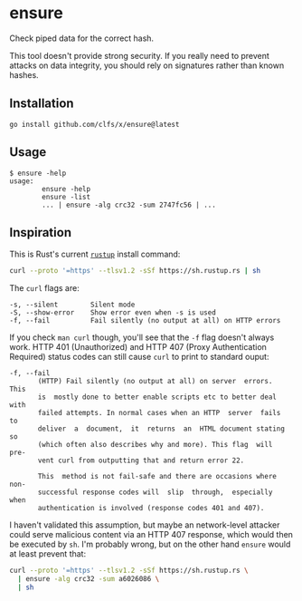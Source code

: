# ensure

Check piped data for the correct hash.

This tool doesn't provide strong security. If you really need to
prevent attacks on data integrity, you should rely on signatures
rather than known hashes.

## Installation

```text
go install github.com/clfs/x/ensure@latest
```

## Usage

```text
$ ensure -help
usage:
        ensure -help
        ensure -list
        ... | ensure -alg crc32 -sum 2747fc56 | ...
```

## Inspiration

This is Rust's current [`rustup`](https://rustup.rs/) install command:

```bash
curl --proto '=https' --tlsv1.2 -sSf https://sh.rustup.rs | sh
```

The `curl` flags are:

```text
-s, --silent        Silent mode
-S, --show-error    Show error even when -s is used
-f, --fail          Fail silently (no output at all) on HTTP errors
```

If you check `man curl` though, you'll see that the `-f` flag doesn't
always work. HTTP 401 (Unauthorized) and HTTP 407 (Proxy Authentication
Required) status codes can still cause `curl` to print to standard ouput:

```text
-f, --fail
       (HTTP) Fail silently (no output at all) on server  errors.  This
       is  mostly done to better enable scripts etc to better deal with
       failed attempts. In normal cases when an HTTP  server  fails  to
       deliver  a  document,  it  returns  an  HTML document stating so
       (which often also describes why and more). This flag  will  pre-
       vent curl from outputting that and return error 22.

       This  method is not fail-safe and there are occasions where non-
       successful response codes will  slip  through,  especially  when
       authentication is involved (response codes 401 and 407).
```

I haven't validated this assumption, but maybe an network-level attacker
could serve malicious content via an HTTP 407 response, which would then
be executed by `sh`. I'm probably wrong, but on the other hand `ensure`
would at least prevent that:

```bash
curl --proto '=https' --tlsv1.2 -sSf https://sh.rustup.rs \
  | ensure -alg crc32 -sum a6026086 \
  | sh
```

